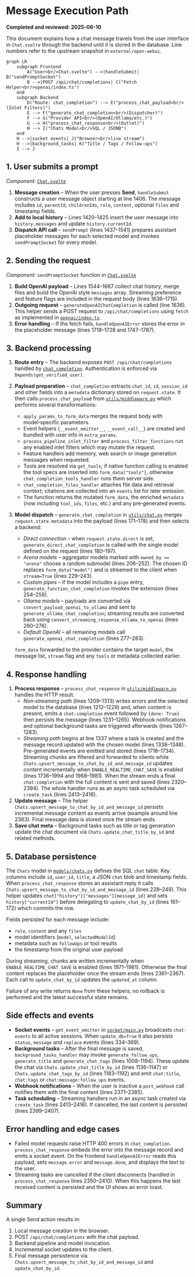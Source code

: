 # Message Execution Path

**Completed and reviewed: 2025-06-10**  

This document explains how a chat message travels from the user interface in `Chat.svelte` through the backend until it is stored in the database. Line numbers refer to the upstream snapshot in `external/open-webui`.

```mermaid
graph LR
    subgraph Frontend
        A("User<br/>Chat.svelte") -->|handleSubmit| B("sendPromptSocket")
        B -->|POST /api/chat/completions| C("Fetch Helper<br/>openai/index.ts")
    end
    subgraph Backend
        D("Route: chat_completion") --> E("process_chat_payload<br/>(Inlet Filters)")
        E --> F("generate_chat_completion<br/>(Dispatcher)")
        F --> G("Provider API<br/>(OpenAI/Ollama/etc.)")
        G --> H("process_chat_response<br/>(Outlet)")
        H --> I("Chats Model<br/>SQL / JSONB")
    end
    H -->|socket events| J("Browser<br/>live stream")
    H -->|background_tasks| K("Title / Tags / Follow‑ups")
    I --> J
```

## 1. User submits a prompt

*Component:* [`Chat.svelte`](../external/open-webui/src/lib/components/chat/Chat.svelte)

1. **Message creation** – When the user presses **Send**, `handleSubmit` constructs a user message object starting at line 1406. The message includes `id`, `parentId`, `childrenIds`, `role`, `content`, optional `files` and timestamp fields.
2. **Add to local history** – Lines 1420–1425 insert the user message into `history.messages` and update `history.currentId`.
3. **Dispatch API call** – `sendPrompt` (lines 1437–1541) prepares assistant placeholder messages for each selected model and invokes `sendPromptSocket` for every model.

## 2. Sending the request

*Component:* `sendPromptSocket` function in [`Chat.svelte`](../external/open-webui/src/lib/components/chat/Chat.svelte)

1. **Build OpenAI payload** – Lines 1544–1667 collect chat history, merge files and build the OpenAI style `messages` array. Streaming preference and feature flags are included in the request body (lines 1636–1715).
2. **Outgoing request** – `generateOpenAIChatCompletion` is called (line 1636). This helper sends a POST request to `/api/chat/completions` using `fetch` as implemented in [`openai/index.ts`](../external/open-webui/src/lib/apis/openai/index.ts#L362-L386).
3. **Error handling** – If the fetch fails, `handleOpenAIError` stores the error in the placeholder message (lines 1718–1728 and 1747–1787).

## 3. Backend processing

1. **Route entry** – The backend exposes `POST /api/chat/completions` handled by [`chat_completion`](../external/open-webui/backend/open_webui/main.py#L1274-L1371). Authentication is enforced via `Depends(get_verified_user)`.
2. **Payload preparation** – `chat_completion` extracts `chat_id`, `id`, `session_id` and other fields into a `metadata` dictionary stored on `request.state`. It then calls `process_chat_payload` from [`utils/middleware.py`](../external/open-webui/backend/open_webui/utils/middleware.py#L720-L1034) which performs several transformations:
   - `apply_params_to_form_data` merges the request body with model‑specific parameters.
   - Event helpers (`__event_emitter__`, `__event_call__`) are created and bundled with user info in `extra_params`.
   - `process_pipeline_inlet_filter` and `process_filter_functions` run any enabled inlet filters which may mutate the request.
   - Feature handlers add memory, web search or image generation messages when requested.
   - Tools are resolved via `get_tools`; if native function calling is enabled the tool specs are inserted into `form_data["tools"]`, otherwise `chat_completion_tools_handler` runs them server side.
   - `chat_completion_files_handler` attaches file data and retrieval context; citations are collected into an `events` list for later emission.
   - The function returns the mutated `form_data`, the enriched `metadata` (now including `tool_ids`, `files`, etc.) and any pre‑generated events.
3. **Model dispatch** – `generate_chat_completion` in [`utils/chat.py`](../external/open-webui/backend/open_webui/utils/chat.py#L161-L286) merges `request.state.metadata` into the payload (lines 171–178) and then selects a backend:
   - *Direct connection* – when `request.state.direct` is set, `generate_direct_chat_completion` is called with the single model defined on the request (lines 180–197).
   - *Arena models* – aggregator models marked with `owned_by == "arena"` choose a random submodel (lines 206–252). The chosen ID replaces `form_data["model"]` and is streamed to the client when `stream=True` (lines 229–243).
   - *Custom pipes* – if the model includes a `pipe` entry, `generate_function_chat_completion` invokes the extension (lines 254–258).
   - *Ollama models* – payloads are converted via `convert_payload_openai_to_ollama` and sent to `generate_ollama_chat_completion`; streaming results are converted back using `convert_streaming_response_ollama_to_openai` (lines 260–276).
   - *Default OpenAI* – all remaining models call `generate_openai_chat_completion` (lines 277–283).
   
   `form_data` forwarded to the provider contains the target `model`, the message list, `stream` flag and any `tools` or metadata collected earlier.

## 4. Response handling

1. **Process response** – `process_chat_response` in [`utils/middleware.py`](../external/open-webui/backend/open_webui/utils/middleware.py#L1209-L2440) handles the HTTP result.
   - *Non‑streaming path* (lines 1209–1313) writes errors and the selected model to the database (lines 1212–1229) and, when content is present, emits a `chat:completion` event followed by `{done: True}` then persists the message (lines 1231–1265). Webhook notifications and optional background tasks are triggered afterwards (lines 1267–1283).
   - *Streaming path* begins at line 1337 where a task is created and the message record updated with the chosen model (lines 1338–1348). Pre-generated events are emitted and stored (lines 1718–1734). Streaming chunks are filtered and forwarded to clients while `Chats.upsert_message_to_chat_by_id_and_message_id` updates content incrementally when `ENABLE_REALTIME_CHAT_SAVE` is enabled (lines 1736–1994 and 1968–1981). When the stream ends a final `chat:completion` with the full content is sent and saved (lines 2320–2394). The whole handler runs as an async task scheduled via `create_task` (lines 2413–2416).
2. **Update message** – The helper `Chats.upsert_message_to_chat_by_id_and_message_id` persists incremental message content as events arrive (example around line 2363). Final message data is stored once the stream ends.
3. **Save chat meta** – Background tasks such as title or tag generation update the chat document via `Chats.update_chat_title_by_id` and related methods.

## 5. Database persistence

The `Chats` model in [`models/chats.py`](../external/open-webui/backend/open_webui/models/chats.py#L24-L40) defines the SQL `chat` table. Key columns include `id`, `user_id`, `title`, a JSON `chat` blob and timestamp fields. When `process_chat_response` stores an assistant reply it calls `Chats.upsert_message_to_chat_by_id_and_message_id` (lines 228–249). This helper updates `chat["history"]["messages"][message_id]` and sets `history["currentId"]` before delegating to `update_chat_by_id` (lines 161–172) which commits the row.

Fields persisted for each message include:

* `role`, `content` and any `files`
* model identifiers (`model`, `selectedModelId`)
* metadata such as `followUps` or tool results
* the timestamp from the original user payload

During streaming, chunks are written incrementally when `ENABLE_REALTIME_CHAT_SAVE` is enabled (lines 1971–1981). Otherwise the final content replaces the placeholder once the stream ends (lines 2361–2367). Each call to `update_chat_by_id` updates the `updated_at` column.

Failure of any write returns `None` from these helpers; no rollback is performed and the latest successful state remains.

## Side effects and events

* **Socket events** – `get_event_emitter` in [`socket/main.py`](../external/open-webui/backend/open_webui/socket/main.py#L304-L371) broadcasts `chat-events` to all active sessions. When `update_db=True` it also persists `status`, `message` and `replace` events (lines 334–369).
* **Background tasks** – After the final message is saved, `background_tasks_handler` may invoke `generate_follow_ups`, `generate_title` and `generate_chat_tags` (lines 1008–1194). These update the chat via `Chats.update_chat_title_by_id` (lines 1136–1147) or `Chats.update_chat_tags_by_id` (lines 1183–1192) and emit `chat:title`, `chat:tags` or `chat:message:follow_ups` events.
* **Webhook notifications** – When the user is inactive a `post_webhook` call notifies them with the final content (lines 2371–2385).
* **Task scheduling** – Streaming handlers run in an async task created via `create_task` (lines 2413–2416). If cancelled, the last content is persisted (lines 2399–2407).

## Error handling and edge cases

* Failed model requests raise HTTP 400 errors in `chat_completion`. `process_chat_response` embeds the error into the message record and emits a socket event. On the frontend `handleOpenAIError` reads this payload, sets `message.error` and `message.done`, and displays the text to the user.
* Streaming tasks are cancelled if the client disconnects (handled in `process_chat_response` lines 2350–2410). When this happens the last received content is persisted and the UI shows an error toast.

## Summary

A single Send action results in:
1. Local message creation in the browser.
2. POST `/api/chat/completions` with the chat payload.
3. Backend pipeline and model invocation.
4. Incremental socket updates to the client.
5. Final message persistence via `Chats.upsert_message_to_chat_by_id_and_message_id` and `update_chat_by_id`.

